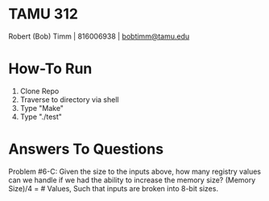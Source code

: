 TAMU 312
========
Robert (Bob) Timm | 816006938 | bobtimm@tamu.edu

How-To Run
==========
1. Clone Repo
2. Traverse to directory via shell
3. Type "Make"
4. Type "./test"

Answers To Questions
====================
Problem #6-C: Given the size to the inputs above, how many registry values can we handle if we had the ability to increase the memory size?
(Memory Size)/4 = # Values, Such that inputs are broken into 8-bit sizes.
